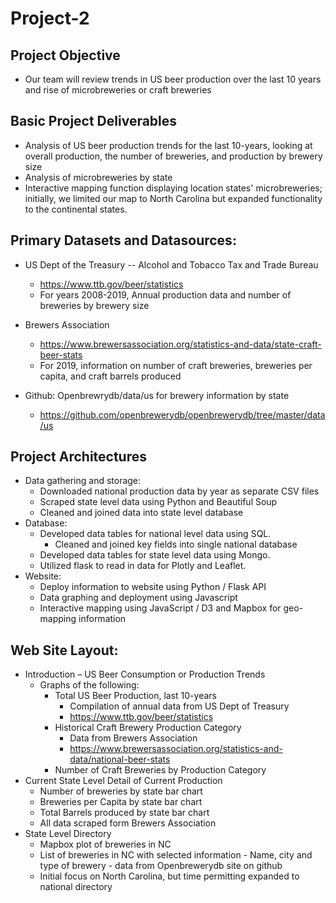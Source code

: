 # Project-2

## Project Objective
* Our team will review trends in US beer production over the last 10 years and rise of microbreweries or craft breweries

## Basic Project Deliverables
* Analysis of US beer production trends for the last 10-years, looking at overall production, the number of breweries, and production by brewery size
* Analysis of microbreweries by state
* Interactive mapping function displaying location states' microbreweries; initially, we limited our map to North Carolina but expanded functionality to the continental states.

## Primary Datasets and Datasources:
* US Dept of the Treasury -- Alcohol and Tobacco Tax and Trade Bureau
    * https://www.ttb.gov/beer/statistics
    * For years 2008-2019, Annual production data and number of breweries  by brewery size
    
* Brewers Association    
    * https://www.brewersassociation.org/statistics-and-data/state-craft-beer-stats
    * For 2019, information on number of craft breweries, breweries per capita, and craft barrels produced

* Github:  Openbrewrydb/data/us for brewery information by state
    * https://github.com/openbrewerydb/openbrewerydb/tree/master/data/us

## Project Architectures		
* Data gathering and storage:
    * Downloaded national production data by year as separate CSV files
    * Scraped state level data using Python and Beautiful Soup
    * Cleaned and joined data into state level database
* Database:
    * Developed data tables for national level data using SQL.
        * Cleaned and joined key fields into single national database
    * Developed data tables for state level data using Mongo.
    * Utilized flask to read in data for Plotly and Leaflet.
* Website:
    * Deploy information to website using Python / Flask API
    * Data graphing and deployment using Javascript
    * Interactive mapping using JavaScript / D3 and Mapbox for geo-mapping information

## Web Site Layout:
* Introduction – US Beer Consumption or Production Trends
    * Graphs of the following:
        * Total US Beer Production, last 10-years
            * Compilation of annual data from US Dept of Treasury
            * https://www.ttb.gov/beer/statistics
        * Historical Craft Brewery Production Category
            * Data from Brewers Association
            * https://www.brewersassociation.org/statistics-and-data/national-beer-stats	
        * Number of Craft Breweries by Production Category
* Current State Level Detail of Current Production
    * Number of breweries by state bar chart
    * Breweries per Capita by state bar chart
    * Total Barrels produced by state bar chart
    * All data scraped form Brewers Association
* State Level Directory
    * Mapbox plot of breweries in NC
    * List of breweries in NC with selected information - Name, city and type of brewery - data from Openbrewerydb site on github
    * Initial focus on North Carolina, but time permitting expanded to national directory

